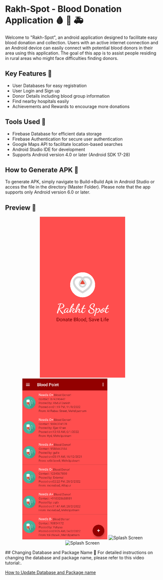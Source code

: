 # Rakh-Spot - Blood Donation Application 🩸 💚 🚑
Welcome to "Rakh-Spot", an android application designed to facilitate easy blood donation and collection. Users with an active internet connection and an Android device can easily connect with potential blood donors in their area using this application. The goal of this app is to assist people residing in rural areas who might face difficulties finding donors.

## Key Features 🌠
- User Databases for easy registration
- User Login and Sign up
- Donor Details including blood group information
- Find nearby hospitals easily
- Achievements and Rewards to encourage more donations
## Tools Used 🔧
- Firebase Database for efficient data storage
- Firebase Authentication for secure user authentication
- Google Maps API to facilitate location-based searches
- Android Studio IDE for development
- Supports Android version 4.0 or later (Android SDK 17-28)
## How to Generate APK 💾
To generate APK, simply navigate to Build->Build Apk in Android Studio or access the file in the directory (Master Folder). Please note that the app supports only Android version 6.0 or later.

## Preview 👀
<p align = "center">
<img src="https://github.com/TUNKSTUN/BloodBank-master/blob/master/Splash.png" alt="Splash Screen"/>
<img src="https://github.com/TUNKSTUN/BloodBank-master/blob/master/Content.png" alt="Splash Screen"/>
<img src="https://github.com/TUNSKTUN/BloodBank-master/blob/master/DashBoard.png" alt="Splash Screen"/>
<img src="https://github.com/TUNSKTUN/BloodBank-master/blob/master/Profile.png" alt="Splash Screen"/>
</P>
## Changing Database and Package Name 📁
For detailed instructions on changing the database and package name, please refer to this video tutorial:. 

[How to Update Database and Package name](https://www.youtube.com/watch?v=nAzAo7shGKQ&ab_channel=AnubhavAnand)
